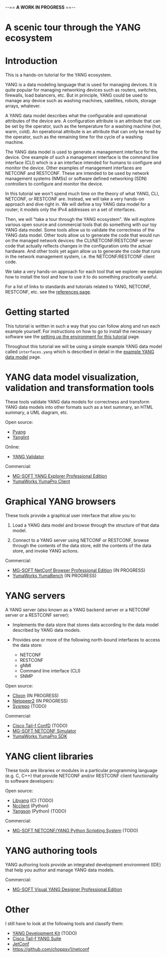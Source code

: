 --== **A WORK IN PROGRESS** ==--

# A scenic tour through the YANG ecosystem

# Introduction

This is a hands-on tutorial for the YANG ecosystem.

YANG is a data modeling language that is used for managing devices.
It is quite popular for managing networking devices such as routers, switches, firewalls,
load balancers, etc.
But in principle, YANG could be used to manage any device such as
washing machines, satellites, robots, storage arrays, whatever.

A YANG data model describes what the configurable and operational attributes of the device are.
A configuration attribute is an attribute that can be set by the operator, such as the temperature
for a washing machine (hot, warm, cold).
An operational attribute is an attribute that can only be read by the operator, such as the
remaining time for the cycle of a washing machine.

The YANG data model is used to generate a management interface for the device.
One example of such a management interface is the command line interface (CLI) which is a
an interface intended for humans to configure and monitor the device.
Other examples of management interfaces are NETCONF and RESTCONF. These are intended to be used
by network management systems (NMSs) or software defined networking (SDN) controllers to configure
and monitor the device.

In this tutorial we won't spend much time on the theory of what YANG, CLI, NETCONF, or RESTCONF
are.
Instead, we will take a very hands-on approach and dive right in. We will define a toy YANG
data model for a router; it models only the IPv4 addresses on a set of interfaces.

Then, we will "take a tour through the YANG ecosystem". We will explore various open source and
commercial tools that do something with our toy YANG data model. Some tools allow us to validate
the correctness of the YANG data model. Other tools allow us to generate the code that would run
on the managed network devices: the CLI/NETCONF/RESTCONF server code that actually reflects
changes in the configuration onto the actual hardware. And other tools yet again allow us to
generate the code that runs in the network management system, i.e. the NETCONF/RESTCONF client
code.

We take a very hands-on approach for each tool that we explore: we explain how to install the tool
and how to use it to do something practically useful.

For a list of links to standards and tutorials related to YANG, NETCONF, RESTCONF, etc. see the 
[references page](docs/references.md).

# Getting started

This tutorial is written in such a way that you can follow along and run each example yourself.
For instructions on how to go to install the necessary software see the 
[setting up the environment for this tutorial](docs/tutorial-install.md) page.

Throughout this tutorial we will be using a simple example YANG data model called
`interfaces.yang` which is described in detail in the
[example YANG data model](docs/example-yang-data-model.md) page.

# YANG data model visualization, validation and transformation tools

These tools validate YANG data models for correctness and transform YANG data models into other
formats such as a text summary, an HTML summary, a UML diagram, etc.

Open source:
* [Pyang](docs/pyang.md)
* [Yanglint](docs/yanglint.md)

Online:
* [YANG Validator](docs/yang-validator.md)

Commercial:
* [MG-SOFT YANG Explorer Professional Edition](docs/mg-soft-explorer.md)
* [YumaWorks YumaPro Client](docs/yuma-pro-client.md)

# Graphical YANG browsers

These tools provide a graphical user interface that allow you to:

1. Load a YANG data model and browse through the structure of that data model.

2. Connect to a YANG server using NETCONF or RESTCONF, browse through the contents of the data
   store, edit the contents of the data store, and invoke YANG actions.

Commercial:
* [MG-SOFT NetConf Browser Professional Edition](docs/mg-soft-browser.md) (IN PROGRESS)
* [YumaWorks YumaBench](docs/yumabench.md) (IN PROGRESS)

# YANG servers

A YANG server (also known as a YANG backend server or a NETCONF server or a RESTCONF server):

* Implements the data store that stores data according to the data model described by YANG
  data models.

* Provides one or more of the following north-bound interfaces to access the data store:
  * NETCONF
  * RESTCONF
  * gNMI
  * Command line interface (CLI)
  * SNMP

Open source:
* [Clixon](docs/clixon.md) (IN PROGRESS)
* [Netopeer2](docs/netopeer2.md) (IN PROGRESS)
* [Sysrepo](https://github.com/sysrepo/sysrepo) (TODO)

Commercial:
* [Cisco Tail-f ConfD](docs/confd.md) (TODO)
* [MG-SOFT NETCONF Simulator](docs/mg-soft-simulator.md)
* [YumaWorks YumaPro SDK](docs/yuma-pro-sdk.md)

# YANG client libraries

These tools are libraries or modules in a particular programming language (e.g. C, C++)
that provide NETCONF and/or RESTCONF client functionality to software developers:

Open source:
* [Libyang](https://netopeer.liberouter.org/doc/libyang/devel/html/) (C) (TODO)
* [Ncclient](docs/ncclient.md) (Python)
* [Yangson](https://yangson.labs.nic.cz/) (Python) (TODO)

Commercial:
* [MG-SOFT NETCONF/YANG Python Scripting System](https://www.mg-soft.si/mgNetConfScripting.html) (TODO)

# YANG authoring tools

YANG authoring tools provide an integrated development environment (IDE) that help you author and
manage YANG data models.

Commercial:
* [MG-SOFT Visual YANG Designer Professional Edition](docs/mg-soft-designer.md)

# Other

I still have to look at the following tools and classify them:

* [YANG Development Kit](https://ydkgen.readthedocs.io/en/latest/index.html) (TODO)
* [Cisco Tail-f YANG Suite](https://developer.cisco.com/yangsuite/)
* [JetConf](https://github.com/CZ-NIC/jetconf)
* https://github.com/choppsv1/netconf


